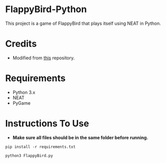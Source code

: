 # FlappyBird-Python
This project is a game of FlappyBird that plays itself using NEAT in Python.

# Credits
 - Modified from [this](https://github.com/techwithtim/NEAT-Flappy-Bird) repository.

# Requirements
 - Python 3.x
 - NEAT
 - PyGame
 
 # Instructions To Use
   - **Make sure all files should be in the same folder before running.**
   ``` 
   pip install -r requirements.txt
   ```
   ```
   python3 FlappyBird.py
   ```
   
